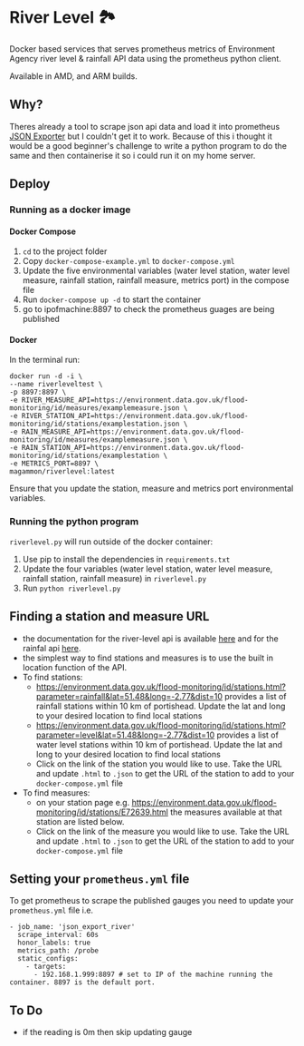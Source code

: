# River Level 🏞️
Docker based services that serves prometheus metrics of Environment Agency river level & rainfall API data using the prometheus python client.

Available in AMD, and ARM builds.
## Why?
Theres already a tool to scrape json api data and load it into prometheus [JSON Exporter](https://github.com/prometheus-community/json_exporter) but I couldn't get it to work. Because of this i thought it would be a good beginner's challenge to write a python program to do the same and then containerise it so i could run it on my home server.

## Deploy
### Running as a docker image
#### Docker Compose
1. `cd` to the project folder
1. Copy `docker-compose-example.yml` to `docker-compose.yml`
1. Update the five environmental variables (water level station, water level measure, rainfall station, rainfall measure, metrics port) in the compose file 
1. Run `docker-compose up -d` to start the container
1. go to ipofmachine:8897 to check the prometheus guages are being published
#### Docker
In the terminal run:
```
docker run -d -i \
--name riverleveltest \
-p 8897:8897 \
-e RIVER_MEASURE_API=https://environment.data.gov.uk/flood-monitoring/id/measures/examplemeasure.json \
-e RIVER_STATION_API=https://environment.data.gov.uk/flood-monitoring/id/stations/examplestation.json \
-e RAIN_MEASURE_API=https://environment.data.gov.uk/flood-monitoring/id/measures/examplemeasure.json \
-e RAIN_STATION_API=https://environment.data.gov.uk/flood-monitoring/id/stations/examplestation \
-e METRICS_PORT=8897 \
magammon/riverlevel:latest
```
Ensure that you update the station, measure and metrics port environmental variables.

### Running the python program
 `riverlevel.py` will run outside of the docker container:
 1. Use pip to install the dependencies in `requirements.txt`
 2. Update the four variables (water level station, water level measure, rainfall station, rainfall measure) in `riverlevel.py`
 3. Run `python riverlevel.py`

## Finding a station and measure URL
- the documentation for the river-level api is available [here](https://environment.data.gov.uk/flood-monitoring/doc/reference) and for the rainfal api [here](https://environment.data.gov.uk/flood-monitoring/doc/rainfall).
- the simplest way to find stations and measures is to use the built in location function of the API.
- To find stations:
    - https://environment.data.gov.uk/flood-monitoring/id/stations.html?parameter=rainfall&lat=51.48&long=-2.77&dist=10 provides a list of rainfall stations within 10 km of portishead. Update the lat and long to your desired location to find local stations
    - https://environment.data.gov.uk/flood-monitoring/id/stations.html?parameter=level&lat=51.48&long=-2.77&dist=10 provides a list of water level stations within 10 km of portishead. Update the lat and long to your desired location to find local stations
    - Click on the link of the station you would like to use. Take the URL and update `.html` to `.json` to get the URL of the station to add to your `docker-compose.yml` file
- To find measures:
    - on your station page e.g. https://environment.data.gov.uk/flood-monitoring/id/stations/E72639.html the measures available at that station are listed below.
    - Click on the link of the measure you would like to use. Take the URL and update `.html` to `.json` to get the URL of the station to add to your `docker-compose.yml` file

## Setting your `prometheus.yml` file
To get prometheus to scrape the published gauges you need to update your `prometheus.yml` file i.e.

```
- job_name: 'json_export_river'
  scrape_interval: 60s
  honor_labels: true
  metrics_path: /probe
  static_configs:
    - targets:
      - 192.168.1.999:8897 # set to IP of the machine running the container. 8897 is the default port.
```

## To Do
- if the reading is 0m then skip updating gauge

